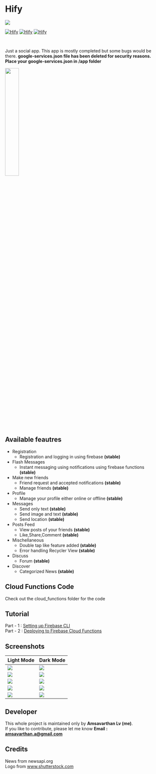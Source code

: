 # Hify

<img src="https://github.com/lvamsavarthan/Hify/blob/master/preview.png">
<br>

[![Hify](https://forthebadge.com/images/badges/built-by-developers.svg)](https://lvamsavarthan.github.io/lvstore/hify.html)
[![Hify](https://forthebadge.com/images/badges/built-with-love.svg)](https://lvamsavarthan.github.io/lvstore/hify.html)
[![Hify](https://forthebadge.com/images/badges/built-for-android.svg)](https://lvamsavarthan.github.io/lvstore/hify.html)

<br>

Just a social app. This app is mostly completed but some bugs would be there.
**google-services.json file has been deleted for security reasons. Place your google-services.json in /app folder**

<p align="left">
<a href="https://play.google.com/store/apps/details?id=com.amsavarthan.social.hify"><img src="https://cdn.rawgit.com/steverichey/google-play-badge-svg/master/img/en_get.svg" width="30%"></a>
</p>

## Available feautres

* Registration
  - Registration and logging in using firebase **(stable)**
* Flash Messages
  - Instant messaging using notifications using firebase functions **(stable)**
* Make new friends
  - Friend request and accepted notifications **(stable)**
  - Manage friends **(stable)**
* Profile
  - Manage your profile either online or offline **(stable)**
* Messages
  - Send only text **(stable)**
  - Send image and text **(stable)**
  - Send location **(stable)**
* Posts Feed
  - View posts of your friends **(stable)**
  - Like,Share,Comment **(stable)**
* Mischellaneous
  - Double tap like feature added **(stable)**
  - Error handling Recycler View **(stable)**
* Discuss
  - Forum **(stable)**
* Discover
  - Categorized News **(stable)**
  
## Cloud Functions Code

Check out the cloud_functions folder for the code

## Tutorial 
Part - 1 : [Setting up Firebase CLI](https://youtu.be/-T-yGL1qRho)<br>
Part - 2 : [Deploying to Firebase Cloud Functions](https://youtu.be/3fBiSJB-i_E)

## Screenshots

<table>
  <thead>
    <tr>
      <th>Light Mode</th>
      <th>Dark Mode</th>
    </tr>
  </thead>
  <tbody>
    <tr>
      <td>
        <img
          src="https://github.com/lvamsavarthan/Hify/blob/master/screenshots/Light%20Feed.png"
        />
      </td>
      <td>
        <img
          src="https://github.com/lvamsavarthan/Hify/blob/master/screenshots/Dark%20Feed.png"
        />
      </td>
    </tr>
    <tr>
      <td>
        <img
          src="https://github.com/lvamsavarthan/Hify/blob/master/screenshots/Light%20Discover.png"
        />
      </td>
      <td>
        <img
          src="https://github.com/lvamsavarthan/Hify/blob/master/screenshots/Dark%20Discover.png"
        />
      </td>
    </tr>
    <tr>
      <td>
        <img
          src="https://github.com/lvamsavarthan/Hify/blob/master/screenshots/Light%20Friends.png"
        />
      </td>
      <td>
        <img
          src="https://github.com/lvamsavarthan/Hify/blob/master/screenshots/Dark%20Friends.png"
        />
      </td>
    </tr>
    <tr>
      <td>
        <img
          src="https://github.com/lvamsavarthan/Hify/blob/master/screenshots/Light%20Message.png"
        />
      </td>
      <td>
        <img
          src="https://github.com/lvamsavarthan/Hify/blob/master/screenshots/Dark%20Message.png"
        />
      </td>
    </tr>
    <tr>
      <td>
        <img
          src="https://github.com/lvamsavarthan/Hify/blob/master/screenshots/Light%20Forum.png"
        />
      </td>
      <td>
        <img
          src="https://github.com/lvamsavarthan/Hify/blob/master/screenshots/Dark%20Forum.png"
        />
      </td>
    </tr>
  </tbody>
</table>


## Developer

This whole project is maintained only by **Amsavarthan Lv (me)**.<br>
If you like to contribute, please let me know
<B>Email : amsavarthan.a@gmail.com</B>

## Credits

News from newsapi.org <br>
Logo from www.shutterstock.com


